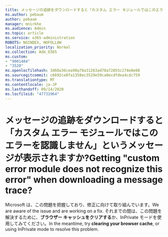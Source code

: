 ```yaml
---
title: メッセージの追跡をダウンロードすると「カスタム エラー モジュールではこのエラーを認識しません」というメッセージが表示されますか?
ms.author: pebaum
author: pebaum
manager: mnirkhe
ms.audience: Admin
ms.topic: article
ms.service: o365-administration
ROBOTS: NOINDEX, NOFOLLOW
localization_priority: Normal
ms.collection: Adm_O365
ms.custom:
- "9001484"
- "3520"
ms.openlocfilehash: 3d60a36cea90a78a31263ad78a72855c274e8e08
ms.sourcegitcommit: c6692ce0fa1358ec3529e59ca0ecdfdea4cdc759
ms.translationtype: MT
ms.contentlocale: ja-JP
ms.lasthandoff: 09/14/2020
ms.locfileid: "47731964"
---
```

# <a name="getting-custom-error-module-does-not-recognize-this-error-when-downloading-a-message-trace"></a><span data-ttu-id="24225-102">メッセージの追跡をダウンロードすると「カスタム エラー モジュールではこのエラーを認識しません」というメッセージが表示されますか?</span><span class="sxs-lookup"><span data-stu-id="24225-102">Getting "custom error module does not recognize this error" when downloading a message trace?</span></span>

<span data-ttu-id="24225-103">Microsoft は、この問題を把握しており、修正に向けて取り組んでいます。</span><span class="sxs-lookup"><span data-stu-id="24225-103">We are aware of the issue and are working on a fix.</span></span>  <span data-ttu-id="24225-104">それまでの間は、この問題を解決するために、**ブラウザー キャッシュをクリアする**か、InPrivate モードを使用してみてください。</span><span class="sxs-lookup"><span data-stu-id="24225-104">In the meantime, try **clearing your browser cache**, or using InPrivate mode to resolve this problem.</span></span>